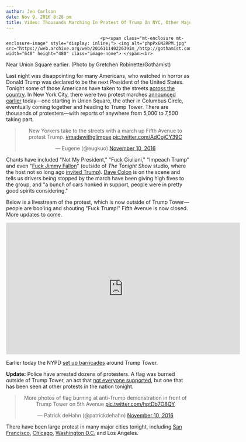 ```yaml
---
author: Jen Carlson
date: Nov 9, 2016 8:28 pm
title: Video: Thousands Marching In Protest Of Trump In NYC, Other Major Cities
---
```


	
										<p><span class="mt-enclosure mt-enclosure-image" style="display: inline;"> <img alt="phpPx6N2RPM.jpg" src="https://web.archive.org/web/20161114022639im_/http://gothamist.com/attachments/arts_jen/phpPx6N2RPM.jpg" width="640" height="480" class="image-none"> </span><br>
<span class="photo_caption">Near Union Square earlier. (Photo by Gretchen Robinette/Gothamist)</span></p>

<p>Last night was disappointing for many Americans, who watched in horror as Donald Trump was declared to be the next President of the United States. Tonight some of those Americans have taken to the streets <a href="https://web.archive.org/web/20161114022639/http://www.nytimes.com/2016/11/10/us/trump-election-protest-berkeley-oakland.html?_r=0">across the country</a>. In New York City, there were two protest marches <a href="https://web.archive.org/web/20161114022639/http://gothamist.com/2016/11/09/trump_protest_nyc.php">announced earlier</a> today&#x2014;one starting in Union Square, the other in Columbus Circle, eventually coming together and heading to Trump Tower. There are thousands of protesters&#x2014;with reports of anywhere from 5,000 to 7,500 taking part. </p>

<center><blockquote class="twitter-video" data-lang="en"><p lang="en" dir="ltr">New Yorkers take to the streets with a march up Fifth Avenue to protest Trump. <a href="https://web.archive.org/web/20161114022639/https://twitter.com/hashtag/madewithglimpse?src=hash">#madewithglimpse</a> <a href="https://web.archive.org/web/20161114022639/https://t.co/AdCojCY39C">pic.twitter.com/AdCojCY39C</a></p>&#x2014; Eugene (@eugkuo) <a href="https://web.archive.org/web/20161114022639/https://twitter.com/eugkuo/status/796527808285708288">November 10, 2016</a></blockquote>
<script async src="//web.archive.org/web/20161114022639js_/http://platform.twitter.com/widgets.js" charset="utf-8"></script></center>

<p>Chants have included &quot;Not My President,&quot; &quot;Fuck Giuliani,&quot; &quot;Impeach Trump&quot; and even &quot;<a href="https://web.archive.org/web/20161114022639/https://twitter.com/ChristRobbins/status/796513897628975108">Fuck Jimmy Fallon</a>&quot; (outside of <em>The Tonight Show</em> studio, where the host not so long ago <a href="https://web.archive.org/web/20161114022639/http://gothamist.com/2016/09/16/fallon_trump_heads_on_sticks.php">invited Trump</a>). <a href="https://web.archive.org/web/20161114022639/https://twitter.com/DaveCoIon">Dave Colon</a> is on the scene and tells us drivers being stopped by the march have been giving high fives to the group, and &quot;a bunch of cars honked in support, people were in pretty good spirits considering.&quot;</p>

<p>Below is a livestream of the protest, which is now outside of Trump Tower&#x2014;people are boo&apos;ing and shouting &quot;Fuck Trump!&quot; Fifth Avenue is now closed. More updates to come.</p>

<p><iframe width="640" height="360" src="https://web.archive.org/web/20161114022639if_/https://www.youtube.com/embed/dfIgGz239Dg" frameborder="0" allowfullscreen></iframe></p>

<p>Earlier today the NYPD <a href="https://web.archive.org/web/20161114022639/http://gothamist.com/2016/11/09/nypd_trump_tower_security.php">set up barricades</a> around Trump Tower.</p>

<p><strong>Update:</strong> Police have arrested dozens of protesters. A flag was burned outside of Trump Tower, an act that <a href="https://web.archive.org/web/20161114022639/https://twitter.com/patrickdehahn/status/796523422985682944">not everyone supported</a>, but one that has been seen at other protests in the nation tonight. </p>

<center><blockquote class="twitter-tweet" data-lang="en"><p lang="en" dir="ltr">More photos of flag burning at anti-Trump demonstration in front of Trump Tower on 5th Avenue <a href="https://web.archive.org/web/20161114022639/https://t.co/hptDb7O8QY">pic.twitter.com/hptDb7O8QY</a></p>&#x2014; Patrick deHahn (@patrickdehahn) <a href="https://web.archive.org/web/20161114022639/https://twitter.com/patrickdehahn/status/796522871443116033">November 10, 2016</a></blockquote>
<script async src="//web.archive.org/web/20161114022639js_/http://platform.twitter.com/widgets.js" charset="utf-8"></script></center>

<p>There have been large protest in many major cities tonight, including <a href="https://web.archive.org/web/20161114022639/http://sfist.com/2016/11/09/not_my_president_san_franciscans_ta.php">San Francisco</a>, <a href="https://web.archive.org/web/20161114022639/http://chicagoist.com/2016/11/09/thousands_of_anti-trump_protesters.php#photo-1">Chicago</a>, <a href="https://web.archive.org/web/20161114022639/http://dcist.com/2016/11/dc_says_f_trump.php#photo-1">Washington D.C.</a> and Los Angeles.</p>					
										
									
				